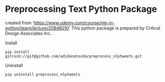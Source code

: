 # Preprocessing Text Python Package

created from 'https://www.udemy.com/course/nlp-in-python/learn/lecture/20846010'
This python package is prepared by Critical Design Associates Inc..

Install

`pip install git+ssh://git@github.com/adidonatocda/preprocess_nlptweets.git`

Uninstall

`pip uninstall preprocess_nlptweets`

